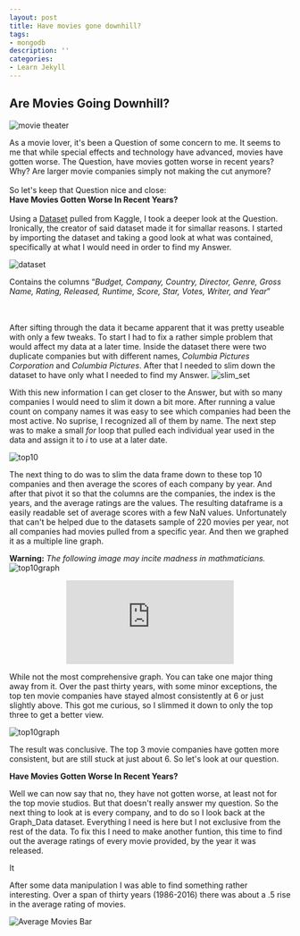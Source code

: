 ```yaml
---
layout: post
title: Have movies gone downhill?
tags:
- mongodb
description: ''
categories:
- Learn Jekyll 
---
```


## Are Movies Going Downhill?

<img src="https://i.imgur.com/BiD8eV2.jpg" alt="movie theater">

As a movie lover, it's been a Question of some concern to me. It seems to me that while special effects and technology have advanced, movies have gotten worse. The Question, have movies gotten worse in recent years? Why? Are larger movie companies simply not making the cut anymore?
<br>
<br>
So let's keep that Question nice and close:
<br>
<b>Have Movies Gotten Worse In Recent Years?</b>
<br>
<br>
Using a <a href="https://www.kaggle.com/danielgrijalvas/movies/data">Dataset</a> pulled from Kaggle, I took a deeper look at the Question. Ironically, the creator of said dataset made it for simallar reasons. I started by importing the dataset and taking a good look at what was contained, specifically at what I would need in order to find my Answer.


<img src="https://i.imgur.com/wts70E8.png" alt="dataset">
<p>Contains the columns <q><i>Budget, Company, Country,	Director, Genre, Gross Name, Rating, Released, Runtime, Score, Star, Votes, Writer, and Year</i></q></p>
<br>
<br>
After sifting through the data it became apparent that it was pretty useable with only a few tweaks. To start I had to fix a rather simple problem that would affect my data at a later time. Inside the dataset there were two duplicate companies but with different names, <i>Columbia Pictures Corporation</i> and <i>Columbia Pictures</i>. After that I needed to slim down the dataset to have only what I needed to find my Answer.


<img src="https://i.imgur.com/tS0uitC.png" alt="slim_set">


With this new information I can get closer to the Answer, but with so many companies I would need to slim it down a bit more. After running a value count on company names it was easy to see which companies had been the most active. No suprise, I recognized all of them by name. The next step was to make a small <i>for</i> loop that pulled each individual year used in the data and assign it to <i>i</i> to use at a later date.


<img src="https://i.imgur.com/rMfj8oy.png" alt="top10">


The next thing to do was to slim the data frame down to these top 10 companies and then average the scores of each company by year. And  after that pivot it so that the columns are the companies, the index is the years, and the average ratings are the values. The resulting dataframe is a easily readable set of average scores with a few NaN values. Unfortunately that can't be helped due to the datasets sample of 220 movies per year, not all companies had movies pulled from a specific year. And then we graphed it as a multiple line graph.

<b>Warning:</b><i> The following image may incite madness in mathmaticians.</i>
<img src="https://i.imgur.com/xAUlNyS.png" alt="top10graph">



<iframe style="display: block; margin: auto;" src="https://jace-hambrick.github.io/space-jekyll-template/assets/plotfig.html" frameborder="0" allowfullscreen></iframe>



While not the most comprehensive graph. You can take one major thing away from it. Over the past thirty years, with some minor exceptions, the top ten movie companies have stayed almost consistently at 6 or just slightly above. This got me curious, so I slimmed it down to only the top three to get a better view.

<img src="https://i.imgur.com/5eh6sP0.png" alt="top10graph">

The result was conclusive. The top 3 movie companies have gotten more consistent, but are still stuck at just about 6. So let's look at our question.

<b>Have Movies Gotten Worse In Recent Years?</b>


Well we can now say that no, they have not gotten worse, at least not for the top movie studios. But that doesn't really answer my question. So the next thing to look at is every company, and to do so I look back at the Graph_Data dataset. Everything I need is here but I not exclusive from the rest of the data. To fix this I need to make another funtion, this time to find out the average ratings of every movie provided, by the year it was released.

It 

After some data manipulation I was able to find something rather interesting. Over a span of thirty years (1986-2016) there was about a .5 rise in the average rating of movies.


<img src="https://i.imgur.com/XMJibY9.png" alt="Average Movies Bar">


